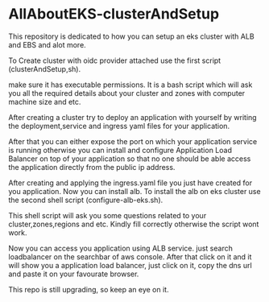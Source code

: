 # AllAboutEKS-clusterAndSetup
This repository is dedicated to how you can setup an eks cluster with ALB and EBS and alot more.


To Create cluster with oidc provider attached use the first script (clusterAndSetup,sh).

make sure it has executable permissions. It is a bash script which will ask you all the required details about your cluster and zones with computer machine size and etc.

After creating a cluster try to deploy an application with yourself by writing the deployment,service and ingress yaml files for your application.

After that you can either expose the port on which your application service is running otherwise you can install and configure Application Load Balancer on top of your application so that no one should be able access the application directly from the public ip address.

After creating and applying the ingress.yaml file you just have created for you application. Now you can install alb. To install the alb on eks cluster use the second shell script (configure-alb-eks.sh).

This shell script will ask you some questions related to your cluster,zones,regions and etc. Kindly fill correctly otherwise the script wont work.

Now you can access you application using ALB service. just search loadbalancer on the searchbar of aws console. After that click on it and it will show you a application load balancer, just click on it, copy the dns url and paste it on your favourate browser. 


This repo is still upgrading, so keep an eye on it.